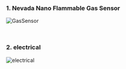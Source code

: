 ### 1. Nevada Nano Flammable Gas Sensor

![GasSensor](https://user-images.githubusercontent.com/57129682/140594006-9ddd41d9-b810-4453-9a61-c0f2efb76461.png)

<br />

### 2. electrical

![electrical](https://user-images.githubusercontent.com/57129682/140594025-c9ceb74f-5ec3-4249-bd2d-f71456582de2.png)
